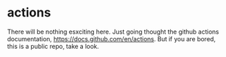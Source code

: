 # actions
There will be nothing esxciting here. Just going thought the github actions documentation, https://docs.github.com/en/actions. But if you are bored, this is a public repo, take a look.

